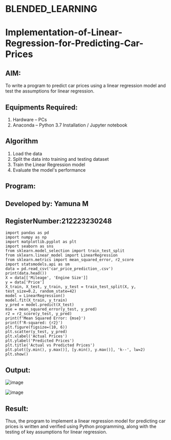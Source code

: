 # BLENDED_LEARNING
# Implementation-of-Linear-Regression-for-Predicting-Car-Prices
## AIM:
To write a program to predict car prices using a linear regression model and test the assumptions for linear regression.

## Equipments Required:
1. Hardware – PCs
2. Anaconda – Python 3.7 Installation / Jupyter notebook

## Algorithm
1. Load the data
2. Split the data into training and testing dataset
3. Train the Linear Regression model
4. Evaluate the model's performance

## Program:

## Developed by: Yamuna M
## RegisterNumber:212223230248

```
import pandas as pd
import numpy as np
import matplotlib.pyplot as plt
import seaborn as sns
from sklearn.model_selection import train_test_split
from sklearn.linear_model import LinearRegression
from sklearn.metrics import mean_squared_error, r2_score
import statsmodels.api as sm
data = pd.read_csv('car_price_prediction_.csv')
print(data.head())
X = data[['Mileage', 'Engine Size']] 
y = data['Price']
X_train, X_test, y_train, y_test = train_test_split(X, y, test_size=0.2, random_state=42)
model = LinearRegression()
model.fit(X_train, y_train)
y_pred = model.predict(X_test)
mse = mean_squared_error(y_test, y_pred)
r2 = r2_score(y_test, y_pred)
print(f'Mean Squared Error: {mse}')
print(f'R-squared: {r2}')
plt.figure(figsize=(10, 6))
plt.scatter(y_test, y_pred)
plt.xlabel('Actual Prices')
plt.ylabel('Predicted Prices')
plt.title('Actual vs Predicted Prices')
plt.plot([y.min(), y.max()], [y.min(), y.max()], 'k--', lw=2)
plt.show()
```
## Output:
![image](https://github.com/user-attachments/assets/9ff11213-1920-4a2c-9e93-ee3b31354f7b)

![image](https://github.com/user-attachments/assets/2fd6e717-ed41-4bb2-b66b-fc462ff24a5d)


## Result:
Thus, the program to implement a linear regression model for predicting car prices is written and verified using Python programming, along with the testing of key assumptions for linear regression.
